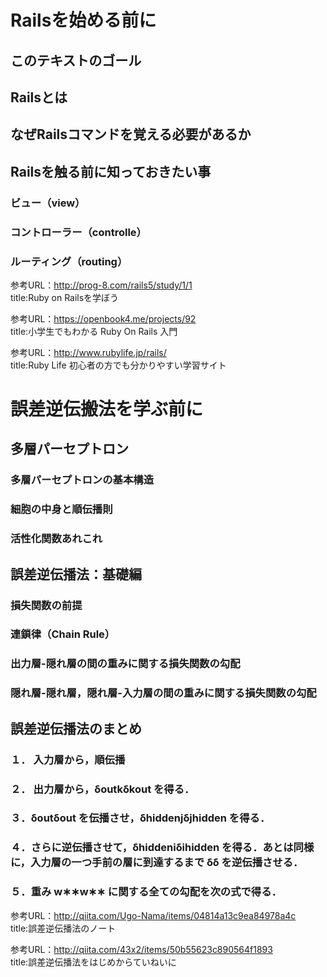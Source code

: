 # Railsを始める前に

## このテキストのゴール

## Railsとは

## なぜRailsコマンドを覚える必要があるか

## Railsを触る前に知っておきたい事
### ビュー（view）
### コントローラー（controlle）
### ルーティング（routing） 

参考URL：http://prog-8.com/rails5/study/1/1  
title:Ruby on Railsを学ぼう  

参考URL：https://openbook4.me/projects/92  
title:小学生でもわかる Ruby On Rails 入門  

参考URL：http://www.rubylife.jp/rails/  
title:Ruby Life 初心者の方でも分かりやすい学習サイト   


# 誤差逆伝搬法を学ぶ前に

## 多層パーセプトロン
### 多層パーセプトロンの基本構造
### 細胞の中身と順伝播則
### 活性化関数あれこれ

## 誤差逆伝播法：基礎編
### 損失関数の前提
### 連鎖律（Chain Rule）
### 出力層-隠れ層の間の重みに関する損失関数の勾配
### 隠れ層-隠れ層，隠れ層-入力層の間の重みに関する損失関数の勾配

## 誤差逆伝播法のまとめ
### １． 入力層から，順伝播
### ２． 出力層から，δoutkδkout を得る．
### ３．δoutδout を伝播させ，δhiddenjδjhidden を得る．
### ４．さらに逆伝播させて，δhiddeniδihidden を得る．あとは同様に，入力層の一つ手前の層に到達するまで δδ を逆伝播させる．
### ５．重み w∗∗w∗∗ に関する全ての勾配を次の式で得る． 


参考URL：http://qiita.com/Ugo-Nama/items/04814a13c9ea84978a4c  
title:誤差逆伝播法のノート  

参考URL：http://qiita.com/43x2/items/50b55623c890564f1893  
title:誤差逆伝播法をはじめからていねいに  
